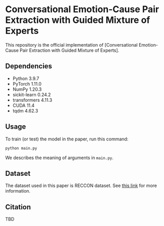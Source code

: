 # Conversational Emotion-Cause Pair Extraction with Guided Mixture of Experts

This repository is the official implementation of [Conversational Emotion-Cause Pair Extraction with Guided Mixture of Experts]. 

## Dependencies

- Python 3.9.7
- PyTorch 1.11.0
- NumPy 1.20.3
- sickit-learn 0.24.2
- transformers 4.11.3
- CUDA 11.4
- tqdm 4.62.3

## Usage

To train (or test) the model in the paper, run this command:
```
python main.py
```
We describes the meaning of arguments in ```main.py```.

## Dataset
The dataset used in this paper is RECCON dataset. See [this link](https://github.com/declare-lab/RECCON) for more information.

## Citation

TBD
